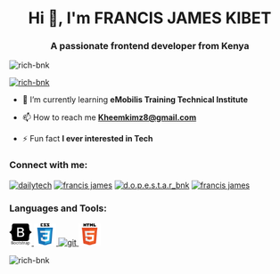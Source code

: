 <h1 align="center">Hi 👋, I'm FRANCIS JAMES KIBET</h1>
<h3 align="center">A passionate frontend developer from Kenya</h3>

<p align="left"> <img src="https://komarev.com/ghpvc/?username=rich-bnk&label=Profile%20views&color=0e75b6&style=flat" alt="rich-bnk" /> </p>

<p align="left"> <a href="https://github.com/ryo-ma/github-profile-trophy"><img src="https://github-profile-trophy.vercel.app/?username=rich-bnk" alt="rich-bnk" /></a> </p>

- 🌱 I’m currently learning **eMobilis Training Technical Institute**

- 📫 How to reach me **Kheemkimz8@gmail.com**

- ⚡ Fun fact **I ever interested in Tech**

<h3 align="left">Connect with me:</h3>
<p align="left">
<a href="https://twitter.com/dailytech" target="blank"><img align="center" src="https://raw.githubusercontent.com/rahuldkjain/github-profile-readme-generator/master/src/images/icons/Social/twitter.svg" alt="dailytech" height="30" width="40" /></a>
<a href="https://linkedin.com/in/francis james" target="blank"><img align="center" src="https://raw.githubusercontent.com/rahuldkjain/github-profile-readme-generator/master/src/images/icons/Social/linked-in-alt.svg" alt="francis james" height="30" width="40" /></a>
<a href="https://instagram.com/d.o.p.e.s.t.a.r_bnk" target="blank"><img align="center" src="https://raw.githubusercontent.com/rahuldkjain/github-profile-readme-generator/master/src/images/icons/Social/instagram.svg" alt="d.o.p.e.s.t.a.r_bnk" height="30" width="40" /></a>
<a href="https://www.youtube.com/c/francis james" target="blank"><img align="center" src="https://raw.githubusercontent.com/rahuldkjain/github-profile-readme-generator/master/src/images/icons/Social/youtube.svg" alt="francis james" height="30" width="40" /></a>
</p>

<h3 align="left">Languages and Tools:</h3>
<p align="left"> <a href="https://getbootstrap.com" target="_blank" rel="noreferrer"> <img src="https://raw.githubusercontent.com/devicons/devicon/master/icons/bootstrap/bootstrap-plain-wordmark.svg" alt="bootstrap" width="40" height="40"/> </a> <a href="https://www.w3schools.com/css/" target="_blank" rel="noreferrer"> <img src="https://raw.githubusercontent.com/devicons/devicon/master/icons/css3/css3-original-wordmark.svg" alt="css3" width="40" height="40"/> </a> <a href="https://git-scm.com/" target="_blank" rel="noreferrer"> <img src="https://www.vectorlogo.zone/logos/git-scm/git-scm-icon.svg" alt="git" width="40" height="40"/> </a> <a href="https://www.w3.org/html/" target="_blank" rel="noreferrer"> <img src="https://raw.githubusercontent.com/devicons/devicon/master/icons/html5/html5-original-wordmark.svg" alt="html5" width="40" height="40"/> </a> </p>

<p><img align="center" src="https://github-readme-stats.vercel.app/api/top-langs?username=rich-bnk&show_icons=true&locale=en&layout=compact" alt="rich-bnk" /></p>
